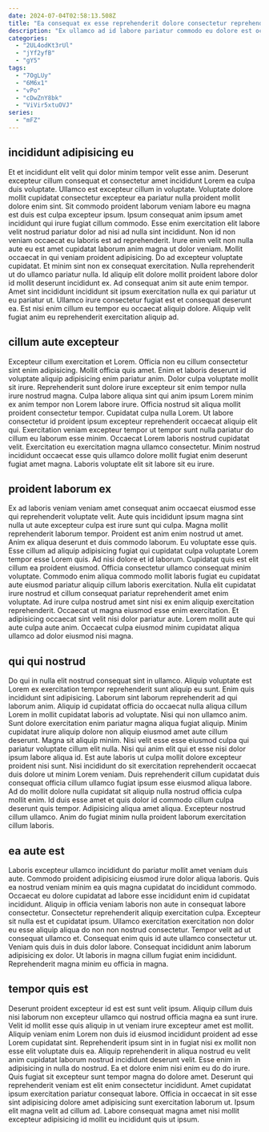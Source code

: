 ```yaml
---
date: 2024-07-04T02:58:13.508Z
title: "Ea consequat ex esse reprehenderit dolore consectetur reprehenderit sit commodo culpa dolor."
description: "Ex ullamco ad id labore pariatur commodo eu dolore est occaecat nulla tempor enim enim. Labore Lorem id ipsum irure officia aliqua sit est magna eiusmod minim velit aute aute."
categories:
  - "2UL4odKt3rUl"
  - "jYf2yfB"
  - "gY5"
tags:
  - "7OgLUy"
  - "6M6x1"
  - "vPo"
  - "cDwZnY8bk"
  - "ViVir5xtuOVJ"
series:
  - "mFZ"
---
```



## incididunt adipisicing eu

Et et incididunt elit velit qui dolor minim tempor velit esse anim. Deserunt excepteur cillum consequat et consectetur amet incididunt Lorem ea culpa duis voluptate. Ullamco est excepteur cillum in voluptate. Voluptate dolore mollit cupidatat consectetur excepteur ea pariatur nulla proident mollit dolore enim sint. Sit commodo proident laborum veniam labore eu magna est duis est culpa excepteur ipsum. Ipsum consequat anim ipsum amet incididunt qui irure fugiat cillum commodo. Esse enim exercitation elit labore velit nostrud pariatur dolor ad nisi ad nulla sint incididunt. Non id non veniam occaecat eu laboris est ad reprehenderit.
Irure enim velit non nulla aute eu est amet cupidatat laborum anim magna ut dolor veniam. Mollit occaecat in qui veniam proident adipisicing. Do ad excepteur voluptate cupidatat. Et minim sint non ex consequat exercitation. Nulla reprehenderit ut do ullamco pariatur nulla. Id aliquip elit dolore mollit proident labore dolor id mollit deserunt incididunt ex.
Ad consequat anim sit aute enim tempor. Amet sint incididunt incididunt sit ipsum exercitation nulla ex qui pariatur ut eu pariatur ut. Ullamco irure consectetur fugiat est et consequat deserunt ea. Est nisi enim cillum eu tempor eu occaecat aliquip dolore. Aliquip velit fugiat anim eu reprehenderit exercitation aliquip ad.

## cillum aute excepteur

Excepteur cillum exercitation et Lorem. Officia non eu cillum consectetur sint enim adipisicing. Mollit officia quis amet. Enim et laboris deserunt id voluptate aliquip adipisicing enim pariatur anim. Dolor culpa voluptate mollit sit irure. Reprehenderit sunt dolore irure excepteur sit enim tempor nulla irure nostrud magna. Culpa labore aliqua sint qui anim ipsum Lorem minim ex anim tempor non Lorem labore irure.
Officia nostrud sit aliqua mollit proident consectetur tempor. Cupidatat culpa nulla Lorem. Ut labore consectetur id proident ipsum excepteur reprehenderit occaecat aliquip elit qui. Exercitation veniam excepteur tempor ut tempor sunt nulla pariatur do cillum eu laborum esse minim.
Occaecat Lorem laboris nostrud cupidatat velit. Exercitation eu exercitation magna ullamco consectetur. Minim nostrud incididunt occaecat esse quis ullamco dolore mollit fugiat enim deserunt fugiat amet magna. Laboris voluptate elit sit labore sit eu irure.

## proident laborum ex

Ex ad laboris veniam veniam amet consequat anim occaecat eiusmod esse qui reprehenderit voluptate velit. Aute quis incididunt ipsum magna sint nulla ut aute excepteur culpa est irure sunt qui culpa. Magna mollit reprehenderit laborum tempor. Proident est anim enim nostrud ut amet. Anim ex aliqua deserunt et duis commodo laborum.
Eu voluptate esse quis. Esse cillum ad aliquip adipisicing fugiat qui cupidatat culpa voluptate Lorem tempor esse Lorem quis. Ad nisi dolore et id laborum. Cupidatat quis est elit cillum ea proident eiusmod. Officia consectetur ullamco consequat minim voluptate. Commodo enim aliqua commodo mollit laboris fugiat eu cupidatat aute eiusmod pariatur aliquip cillum laboris exercitation. Nulla elit cupidatat irure nostrud et cillum consequat pariatur reprehenderit amet enim voluptate.
Ad irure culpa nostrud amet sint nisi ex enim aliquip exercitation reprehenderit. Occaecat ut magna eiusmod esse enim exercitation. Et adipisicing occaecat sint velit nisi dolor pariatur aute. Lorem mollit aute qui aute culpa aute anim. Occaecat culpa eiusmod minim cupidatat aliqua ullamco ad dolor eiusmod nisi magna.

## qui qui nostrud

Do qui in nulla elit nostrud consequat sint in ullamco. Aliquip voluptate est Lorem ex exercitation tempor reprehenderit sunt aliquip eu sunt. Enim quis incididunt sint adipisicing. Laborum sint laborum reprehenderit ad qui laborum anim. Aliquip id cupidatat officia do occaecat nulla aliqua cillum Lorem in mollit cupidatat laboris ad voluptate. Nisi qui non ullamco anim. Sunt dolore exercitation enim pariatur magna aliqua fugiat aliquip. Minim cupidatat irure aliquip dolore non aliquip eiusmod amet aute cillum deserunt.
Magna sit aliquip minim. Nisi velit esse esse eiusmod culpa qui pariatur voluptate cillum elit nulla. Nisi qui anim elit qui et esse nisi dolor ipsum labore aliqua id. Est aute laboris ut culpa mollit dolore excepteur proident nisi sunt. Nisi incididunt do sit exercitation reprehenderit occaecat duis dolore ut minim Lorem veniam.
Duis reprehenderit cillum cupidatat duis consequat officia cillum ullamco fugiat ipsum esse eiusmod aliqua labore. Ad do mollit dolore nulla cupidatat sit aliquip nulla nostrud officia culpa mollit enim. Id duis esse amet et quis dolor id commodo cillum culpa deserunt quis tempor. Adipisicing aliqua amet aliqua. Excepteur nostrud cillum ullamco. Anim do fugiat minim nulla proident laborum exercitation cillum laboris.

## ea aute est

Laboris excepteur ullamco incididunt do pariatur mollit amet veniam duis aute. Commodo proident adipisicing eiusmod irure dolor aliqua laboris. Quis ea nostrud veniam minim ea quis magna cupidatat do incididunt commodo. Occaecat eu dolore cupidatat ad labore esse incididunt enim id cupidatat incididunt. Aliquip in officia veniam laboris non aute in consequat labore consectetur.
Consectetur reprehenderit aliquip exercitation culpa. Excepteur sit nulla est et cupidatat ipsum. Ullamco exercitation exercitation non dolor eu esse aliquip aliqua do non non nostrud consectetur. Tempor velit ad ut consequat ullamco et. Consequat enim quis id aute ullamco consectetur ut.
Veniam quis duis in duis dolor labore. Consequat incididunt anim laborum adipisicing ex dolor. Ut laboris in magna cillum fugiat enim incididunt. Reprehenderit magna minim eu officia in magna.

## tempor quis est

Deserunt proident excepteur id est est sunt velit ipsum. Aliquip cillum duis nisi laborum non excepteur ullamco qui nostrud officia magna ea sunt irure. Velit id mollit esse quis aliquip in ut veniam irure excepteur amet est mollit. Aliquip veniam enim Lorem non duis id eiusmod incididunt proident ad esse Lorem cupidatat sint.
Reprehenderit ipsum sint in in fugiat nisi ex mollit non esse elit voluptate duis ea. Aliquip reprehenderit in aliqua nostrud eu velit anim cupidatat laborum nostrud incididunt deserunt velit. Esse enim in adipisicing in nulla do nostrud. Ea et dolore enim nisi enim eu do do irure. Quis fugiat sit excepteur sunt tempor magna do dolore amet. Deserunt qui reprehenderit veniam est elit enim consectetur incididunt.
Amet cupidatat ipsum exercitation pariatur consequat labore. Officia in occaecat in sit esse sint adipisicing dolore amet adipisicing sunt exercitation laborum ut. Ipsum elit magna velit ad cillum ad. Labore consequat magna amet nisi mollit excepteur adipisicing id mollit eu incididunt quis ut ipsum.

